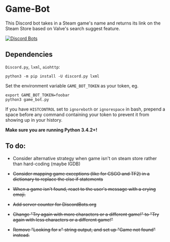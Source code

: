 # Game-Bot

This Discord bot takes in a Steam game's name and returns its link on the Steam Store based on Valve's search suggest feature.

[![Discord Bots](https://discordbots.org/api/widget/397546577314578433.svg)](https://discordbots.org/bot/397546577314578433)

## Dependencies

`Discord.py`, `lxml`, `aiohttp`:
```
python3 -m pip install -U discord.py lxml
```

Set the environment variable `GAME_BOT_TOKEN` as your token, eg.

```
export GAME_BOT_TOKEN=foobar
python3 game_bot.py
```

If you have `HISTCONTROL` set to `ignoreboth` or `ignorespace` in bash,
prepend a space before any command containing your token to prevent it from
showing up in your history.

**Make sure you are running Python 3.4.2+!**

## To do:
* Consider alternative strategy when game isn't on steam store rather than hard-coding (maybe IGDB) 

* <del>Consider mapping game exceptions (like for CSGO and TF2) in a dictionary to replace the else if statements</del>

* <del>When a game isn't found, react to the user's message with a crying emoji.</del>

* <del>Add server counter for DiscordBots.org</del>

* <del>Change "Try again with more characters or a different game!" to "Try again with less characters or a different game!"</del>

* <del>Remove "Looking for x" string output, and set up "Game not found" instead.</del>
